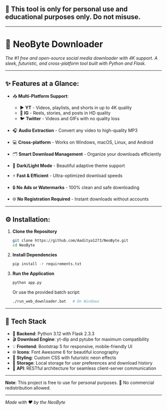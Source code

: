 

## **🛑 This tool is only for personal use and educational purposes only. Do not misuse.**
---
# 🚀 NeoByte Downloader

*The #1 free and open-source social media downloader with 4K support. A sleek, futuristic, and cross-platform tool built with Python and Flask.*

---

## ✨ Features at a Glance:

* 📥 **Multi-Platform Support**:

  * ▶️ **YT** - Videos, playlists, and shorts in up to 4K quality
  * 📸 **IG** - Reels, stories, and posts in HD quality
  * 🐦 **Twitter** - Videos and GIFs with no quality loss
* 🎧 **Audio Extraction** - Convert any video to high-quality MP3
* 💻 **Cross-platform** - Works on Windows, macOS, Linux, and Android
* 🗂️ **Smart Download Management** - Organize your downloads efficiently
* 🌙 **Dark/Light Mode** - Beautiful adaptive theme support
* ⚡ **Fast & Efficient** - Ultra-optimized download speeds
* 🔒 **No Ads or Watermarks** - 100% clean and safe downloading
* 🌐 **No Registration Required** - Instant downloads without accounts

---

## ⚙️ Installation:

1. **Clone the Repository**

   ```bash
   git clone https://github.com/Aaditya1273/NeoByte.git
   cd NeoByte
   ```

2. **Install Dependencies**

   ```bash
   pip install -r requirements.txt
   ```

3. **Run the Application**

   ```bash
   python app.py
   ```

   Or use the provided batch script:

   ```bash
   ./run_web_downloader.bat   # On Windows
   ```

---

## 🧪 Tech Stack

* 🐍 **Backend**: Python 3.12 with Flask 2.3.3
* 🎬 **Download Engine**: yt-dlp and pytube for maximum compatibility
* 💡 **Frontend**: Bootstrap 5 for responsive, mobile-friendly UI
* 🌐 **Icons**: Font Awesome 6 for beautiful iconography
* 🎨 **Styling**: Custom CSS with futuristic neon effects
* 💾 **Storage**: Local storage for user preferences and download history
* 🔄 **API**: RESTful architecture for seamless client-server communication

---

**Note**: This project is free to use for personal purposes. 🚫 No commercial redistribution allowed.

---

*Made with ❤️ by the NeoByte*

